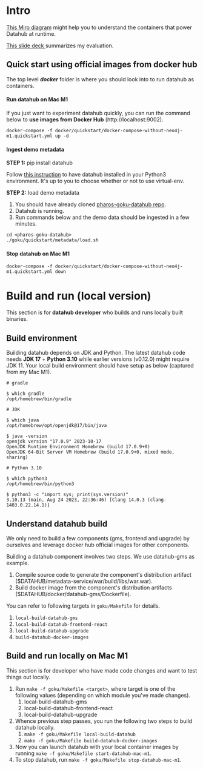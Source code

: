 # Intro

[This Miro diagram](https://miro.com/app/board/uXjVNqY-J2I=/?share_link_id=729782654545) might help you to understand the containers that power Datahub at runtime.

[This slide deck ](https://docs.google.com/presentation/d/1opGrGqG4-QyYtaupxcnatpoGQ3wmVz9s62hbpg3q_o0/edit?usp=sharing) summarizes my evaluation.

## Quick start using official images from docker hub

The top level ***docker*** folder is where you should look into to run datahub as containers.

#### Run datahub on Mac M1

If you just want to experiment datahub quickly, you can run the command below to **use images from Docker Hub** (http://localhost:9002).

```
docker-compose -f docker/quickstart/docker-compose-without-neo4j-m1.quickstart.yml up -d
```

#### Ingest demo metadata

**STEP 1:** pip install datahub

Follow [this instruction](https://datahubproject.io/docs/cli/#installation) to have datahub installed in your Python3 environment. It's up to you to choose whether or not to use virtual-env.

**STEP 2:** load demo metadata

1. You should have already cloned [pharos-goku-datahub repo](https://ghe.megaleo.com/dpoe/pharos-goku-datahub).
2. Datahub is running.
3. Run commands below and the demo data should be ingested in a few minutes.

```
cd <pharos-goku-datahub>
./goku/quickstart/metadata/load.sh
```

#### Stop datahub on Mac M1

```
docker-compose -f docker/quickstart/docker-compose-without-neo4j-m1.quickstart.yml down
```

# Build and run (local version)

This section is for **datahub developer** who builds and runs locally built binaries.

## Build environment

Building datahub depends on JDK and Python. The latest datahub code needs **JDK 17** + **Python 3.10** while earlier versions (v0.12.0) might require JDK 11. Your local build environment should have setup as below (captured from my Mac M1).

```
# gradle

$ which gradle
/opt/homebrew/bin/gradle

# JDK

$ which java
/opt/homebrew/opt/openjdk@17/bin/java

$ java -version
openjdk version "17.0.9" 2023-10-17
OpenJDK Runtime Environment Homebrew (build 17.0.9+0)
OpenJDK 64-Bit Server VM Homebrew (build 17.0.9+0, mixed mode, sharing)

# Python 3.10

$ which python3
/opt/homebrew/bin/python3

$ python3 -c "import sys; print(sys.version)"
3.10.13 (main, Aug 24 2023, 22:36:46) [Clang 14.0.3 (clang-1403.0.22.14.1)]

```

## Understand datahub build

We only need to build a few components (gms, frontend and upgrade) by ourselves and leverage docker hub official images for other components.

Building a datahub component involves two steps. We use datahub-gms as example.

1. Compile source code to generate the component's distribution artifact ($DATAHUB/metadata-service/war/build/libs/war.war).
1. Build docker image from the component's distribution artifacts ($DATAHUB/docker/datahub-gms/Dockerfile).

You can refer to following targets in ```goku/Makefile``` for details.

1. ```local-build-datahub-gms```
1. ```local-build-datahub-frontend-react```
1. ```local-build-datahub-upgrade```
1. ```build-datahub-docker-images```

## Build and run locally on Mac M1

This section is for developer who have made code changes and want to test things out locally.

1. Run ```make -f goku/Makefile <target>```, where target is one of the following values (depending on which module you've made changes).
   1. local-build-datahub-gms
   1. local-build-datahub-frontend-react
   1. local-build-datahub-upgrade
1. Whence previous step passes, you run the following two steps to build datahub locally.
   1. ```make -f goku/Makefile local-build-datahub```
   1. ```make -f goku/Makefile build-datahub-docker-images```
1. Now you can launch datahub with your local container images by running ```make -f goku/Makefile start-datahub-mac-m1```.
1. To stop datahub, run ```make -f goku/Makefile stop-datahub-mac-m1```.
